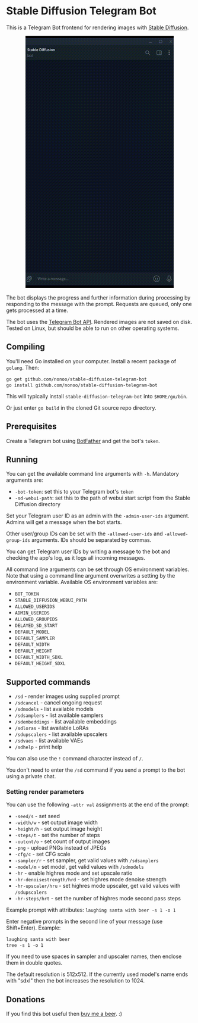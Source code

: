 # Stable Diffusion Telegram Bot

This is a Telegram Bot frontend for rendering images with
[Stable Diffusion](https://github.com/AUTOMATIC1111/stable-diffusion-webui/).

<p align="center"><img src="demo.gif?raw=true"/></p>

The bot displays the progress and further information during processing by
responding to the message with the prompt. Requests are queued, only one gets
processed at a time.

The bot uses the
[Telegram Bot API](https://github.com/go-telegram-bot-api/telegram-bot-api).
Rendered images are not saved on disk. Tested on Linux, but should be able
to run on other operating systems.

## Compiling

You'll need Go installed on your computer. Install a recent package of `golang`.
Then:

```
go get github.com/nonoo/stable-diffusion-telegram-bot
go install github.com/nonoo/stable-diffusion-telegram-bot
```

This will typically install `stable-diffusion-telegram-bot` into `$HOME/go/bin`.

Or just enter `go build` in the cloned Git source repo directory.

## Prerequisites

Create a Telegram bot using [BotFather](https://t.me/BotFather) and get the
bot's `token`.

## Running

You can get the available command line arguments with `-h`.
Mandatory arguments are:

- `-bot-token`: set this to your Telegram bot's `token`
- `-sd-webui-path`: set this to the path of webui start script from the Stable
  Diffusion directory

Set your Telegram user ID as an admin with the `-admin-user-ids` argument.
Admins will get a message when the bot starts.

Other user/group IDs can be set with the `-allowed-user-ids` and
`-allowed-group-ids` arguments. IDs should be separated by commas.

You can get Telegram user IDs by writing a message to the bot and checking
the app's log, as it logs all incoming messages.

All command line arguments can be set through OS environment variables.
Note that using a command line argument overwrites a setting by the environment
variable. Available OS environment variables are:

- `BOT_TOKEN`
- `STABLE_DIFFUSION_WEBUI_PATH`
- `ALLOWED_USERIDS`
- `ADMIN_USERIDS`
- `ALLOWED_GROUPIDS`
- `DELAYED_SD_START`
- `DEFAULT_MODEL`
- `DEFAULT_SAMPLER`
- `DEFAULT_WIDTH`
- `DEFAULT_HEIGHT`
- `DEFAULT_WIDTH_SDXL`
- `DEFAULT_HEIGHT_SDXL`

## Supported commands

- `/sd` - render images using supplied prompt
- `/sdcancel` - cancel ongoing request
- `/sdmodels` - list available models
- `/sdsamplers` - list available samplers
- `/sdembeddings` - list available embeddings
- `/sdloras` - list available LoRAs
- `/sdupscalers` - list available upscalers
- `/sdvaes` - list available VAEs
- `/sdhelp` - print help

You can also use the `!` command character instead of `/`.

You don't need to enter the `/sd` command if you send a prompt to the bot using
a private chat.

### Setting render parameters

You can use the following `-attr val` assignments at the end of the prompt:

- `-seed/s` - set seed
- `-width/w` - set output image width
- `-height/h` - set output image height
- `-steps/t` - set the number of steps
- `-outcnt/o` - set count of output images
- `-png` - upload PNGs instead of JPEGs
- `-cfg/c` - set CFG scale
- `-sampler/r` - set sampler, get valid values with `/sdsamplers`
- `-model/m` - set model, get valid values with `/sdmodels`
- `-hr` - enable highres mode and set upscale ratio
- `-hr-denoisestrength/hrd` - set highres mode denoise strength
- `-hr-upscaler/hru` - set highres mode upscaler, get valid values with `/sdupscalers`
- `-hr-steps/hrt` - set the number of highres mode second pass steps

Example prompt with attributes: `laughing santa with beer -s 1 -o 1`

Enter negative prompts in the second line of your message (use Shift+Enter). Example:
```
laughing santa with beer
tree -s 1 -o 1
```

If you need to use spaces in sampler and upscaler names, then enclose them
in double quotes.

The default resolution is 512x512. If the currently used model's name ends with "sdxl"
then the bot increases the resolution to 1024.

## Donations

If you find this bot useful then [buy me a beer](https://paypal.me/ha2non). :)
